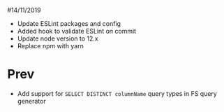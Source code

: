 #14/11/2019
- Update ESLint packages and config
- Added hook to validate ESLint on commit 
- Update node version to 12.x
- Replace npm with yarn

# Prev
- Add support for `SELECT DISTINCT columnName` query types in FS query generator
